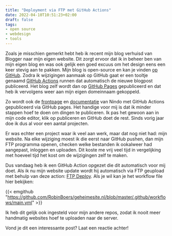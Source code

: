 ```yaml
---
title: "Deployment via FTP met GitHub Actions"
date: 2022-04-10T10:51:23+02:00
draft: false
tags: 
- open source
- webdesign
- tools
---
```


Zoals je misschien gemerkt hebt heb ik recent mijn blog verhuisd van Blogger naar mijn eigen website. Dit zorgt ervoor dat ik in beheer ben van mijn eigen blog en was ook gelijk een goed excuus om het design eens een keer stevig aan te pakken. Mijn blog is open-source en kan je vinden [op GitHub](https://github.com/RobinBoers/blog). Zodra ik wijzigingen aanmaak op GitHub gaat er een tooltje genaamd [GitHub Actions](https://github.com/features/actions) runnen dat automatisch de nieuwe blogpost publiceerd. Het blog zelf wordt dan op [GitHub Pages](https://pages.github.com) gepubliceerd en dat heb ik vervolgens weer aan mijn eigen domeinnaam gekoppeld.

Zo wordt ook de [frontpage](https://nindo.geheimesite.nl) en [documentatie](https://docs.geheimesite.nl/nindo-phx) van Nindo met GitHub Actions gepubliceerd via GitHub pages. Het handige voor mij is dat ik minder stappen hoef te doen om dingen te publiceren. Ik pas het gewoon aan in mijn code editor, klik op publiceren en GitHub doet de rest. Sinds vorig jaar doe ik dus al voor een aantal projecten.

Er was echter een project waar ik veel aan werk, maar dat nog niet had: mijn website. Na elke wijziging moest ik die eerst naar GitHub pushen, dan mijn FTP programma openen, checken welke bestanden ik ookalweer had aangepast, inloggen en uploaden. Dit koste me vrij veel tijd in vergelijking met hoeveel tijd het kost om de wijzigingen zelf te maken.

Dus vandaag heb ik een GitHub Action opgezet die dit automatisch voor mij doet. Als ik nu mijn website update wordt hij automatisch via FTP geupload met behulp van deze action: [FTP Deploy](https://github.com/SamKirkland/FTP-Deploy-Action). Als je wil kan je het workflow file hier bekijken:

{{< emgithub "https://github.com/RobinBoers/geheimesite.nl/blob/master/.github/workflows/main.yml" >}}

Ik heb dit gelijk ook ingesteld voor mijn andere repos, zodat ik nooit meer handmatig websites hoef te uploaden naar de server.

Vond je dit een interessante post? Laat een reactie achter!